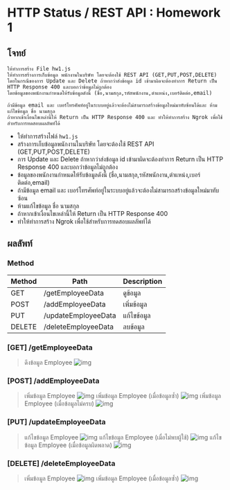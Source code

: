 # HTTP Status / REST API : Homework 1

## โจทย์

```
ให้ทำการสร้าง File hw1.js 
ให้ทำการสร้างการเก็บข้อมูล พนักงานในบริษัท โดยจะต้องใช้ REST API (GET,PUT,POST,DELETE) 
โดยในกรณีของการ Update และ Delete ถ้าหากว่าส่งข้อมูล id เข้ามาผิดจะต้องทำการ Return เป็น HTTP Response 400 และบอกว่าข้อมูลไม่ถูกต้อง 
โดยข้อมูลของพนักงานกำหนดให้รับข้อมูลดังนี้ (ชื่อ,นามสกุล,รหัสพนักงาน,ตำแหน่ง,เบอร์ติดต่อ,email)

ถ้ามีข้อมูล email และ เบอร์โทรศัพท์อยู่ในระบบอยู่แล้วจะต้องไม่สามารถสร้างข้อมูลใหม่มาทับซ้อนได้และ ห้ามแก้ไขข้อมูล ชื่อ นามสกุล 
ถ้าหากเข้าเงื่อนไขเหล่านี้ให้ Return เป็น HTTP Response 400 และ ทำให้ทำการสร้าง Ngrok เพื่อใช้สำหรับการทดสอบผลลัพท์ได้
```

- ให้ทำการสร้างไฟล์ `hw1.js`
- สร้างการเก็บข้อมูลพนักงานในบริษัท โดยจะต้องใช้ REST API (GET,PUT,POST,DELETE)
- การ Update และ Delete ถ้าหากว่าส่งข้อมูล id เข้ามาผิดจะต้องทำการ Return เป็น HTTP Response 400 และบอกว่าข้อมูลไม่ถูกต้อง
- ข้อมูลของพนักงานกำหนดให้รับข้อมูลดังนี้ (ชื่อ,นามสกุล,รหัสพนักงาน,ตำแหน่ง,เบอร์ติดต่อ,email)
- ถ้ามีข้อมูล email และ เบอร์โทรศัพท์อยู่ในระบบอยู่แล้วจะต้องไม่สามารถสร้างข้อมูลใหม่มาทับซ้อน 
- ห้ามแก้ไขข้อมูล ชื่อ นามสกุล 
- ถ้าหากเข้าเงื่อนไขเหล่านี้ให้ Return เป็น HTTP Response 400
- ทำให้ทำการสร้าง Ngrok เพื่อใช้สำหรับการทดสอบผลลัพท์ได้

## ผลลัพท์

### Method
| Method | Path                |  Description |
|--------|---------------------|--------------|
| GET    | /getEmployeeData    | ดูข้อมูล       |
| POST   | /addEmployeeData    | เพิ่มข้อมูล     |
| PUT    | /updateEmployeeData | แก้ไขข้อมูล    |
| DELETE | /deleteEmployeeData | ลบข้อมูล      |

### [GET] /getEmployeeData
> ดึงข้อมูล Employee 
![img](https://i.imgur.com/Fg5VPI0.png)

### [POST] /addEmployeeData
> เพิ่มข้อมูล Employee 
![img](https://i.imgur.com/2kowm19.png)
> เพิ่มข้อมูล Employee (เมื่อข้อมูลซ้ำ)
![img](https://i.imgur.com/wpBGAxA.png)
> เพิ่มข้อมูล Employee (เมื่อข้อมูลไม่ครบ)
![img](https://i.imgur.com/aB02MXm.png)

### [PUT] /updateEmployeeData
> แก้ไขข้อมูล Employee 
![img](https://i.imgur.com/nYp081P.png)
> แก้ไขข้อมูล Employee (เมื่อไม่พบผู้ใช้)
![img](https://i.imgur.com/0WJfYBu.png)
> แก้ไขข้อมูล Employee (เมื่อข้อมูลผิดพลาด)
![img](https://i.imgur.com/7Fjonn5.png)

### [DELETE] /deleteEmployeeData
> เพิ่มข้อมูล Employee 
![img](https://i.imgur.com/2kowm19.png)
> เพิ่มข้อมูล Employee (เมื่อข้อมูลซ้ำ)
![img](https://i.imgur.com/wpBGAxA.png)